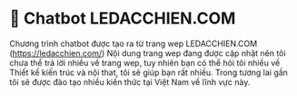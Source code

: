 # 💬 Chatbot LEDACCHIEN.COM

Chương trình chatbot được tạo ra từ trang wep LEDACCHIEN.COM (https://ledacchien.com/)
Nội dung trang wep đang được cập nhật nên tôi chưa thể trả lời nhiều về trang wep, tuy nhiên bạn có thể hỏi tôi nhiều về Thiết kế kiến trúc và nội that, tôi sẽ giúp bạn rất nhiều. Trong tương lai gần tôi sẽ được đào tạo nhiều kiến thức tại Việt Nam về lĩnh vực này.